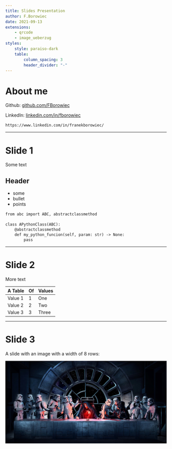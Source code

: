 ```yaml
---
title: Slides Presentation
author: F.Borowiec
date: 2021-09-13
extensions:
    - qrcode
    - image_ueberzug
styles:
    style: paraiso-dark
    table:
        column_spacing: 3
        header_divider: "-"
---
```

# About me

Github: [github.com/FBorowiec](https://www.github.com/FBorowiec)

LinkedIn: [linkedin.com/in/fborowiec](https://www.linkedin.com/in/franekborowiec/)

```qrcode
https://www.linkedin.com/in/franekborowiec/
```
---
# Slide 1

Some text

## Header

* some
* bullet
* points

```python3
from abc import ABC, abstractclassmethod

class APythonClass(ABC):
    @abstractclassmethod
    def my_python_funcion(self, param: str) -> None:
        pass
```
---
# Slide 2

More text

| A Table | Of | Values|
|---------|----|-------|
| Value 1 | 1  |  One  |
| Value 2 | 2  |  Two  |
| Value 3 | 3  | Three |

---
# Slide 3

A slide with an image with a width of 8 rows:

![25](../wp/last_star_wars_supper.jpg)
